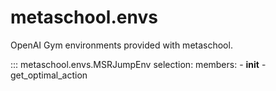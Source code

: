 
# metaschool.envs

OpenAI Gym environments provided with metaschool.


::: metaschool.envs.MSRJumpEnv
    selection:
      members:
        - __init__
        - get_optimal_action
